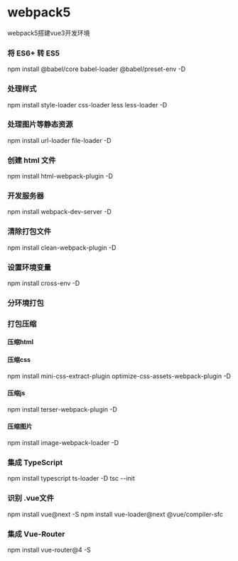 <!--
 * @Author: your name
 * @Date: 2021-02-01 19:41:16
 * @LastEditTime: 2021-02-02 15:39:20
 * @LastEditors: Please set LastEditors
 * @Description: In User Settings Edit
 * @FilePath: \webpack5\README.md
-->
# webpack5
webpack5搭建vue3开发环境

### 将 ES6+ 转 ES5
npm install @babel/core babel-loader @babel/preset-env -D

### 处理样式
npm install style-loader css-loader less less-loader -D

### 处理图片等静态资源
npm install url-loader file-loader -D

### 创建 html 文件
npm install html-webpack-plugin -D

### 开发服务器
npm install webpack-dev-server -D

### 清除打包文件
npm install clean-webpack-plugin -D

### 设置环境变量
npm install cross-env -D

### 分环境打包

### 打包压缩
#### 压缩html
#### 压缩css
npm install mini-css-extract-plugin optimize-css-assets-webpack-plugin -D
#### 压缩js
npm install terser-webpack-plugin -D
#### 压缩图片
npm install image-webpack-loader -D

### 集成 TypeScript
npm install typescript ts-loader -D
tsc --init

### 识别 .vue文件
npm install vue@next -S
npm install vue-loader@next @vue/compiler-sfc

### 集成 Vue-Router
npm install vue-router@4 -S
